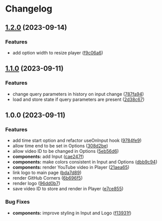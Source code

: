 # Changelog

## [1.2.0](https://github.com/remarkablemark/youtube-loop/compare/v1.1.0...v1.2.0) (2023-09-14)


### Features

* add option width to resize player ([f9c06a6](https://github.com/remarkablemark/youtube-loop/commit/f9c06a6444808c3064891f7ab682a0e45d2b2481))

## [1.1.0](https://github.com/remarkablemark/youtube-loop/compare/v1.0.0...v1.1.0) (2023-09-11)


### Features

* change query parameters in history on input change ([787fa94](https://github.com/remarkablemark/youtube-loop/commit/787fa94cb775f1c424214f2da11cf6c36fcc0845))
* load and store state if query parameters are present ([2d38c67](https://github.com/remarkablemark/youtube-loop/commit/2d38c673164cf2b0fa13aaa90ce2262619d5dc8a))

## 1.0.0 (2023-09-11)


### Features

* add time start option and refactor useOnInput hook ([9784fe9](https://github.com/remarkablemark/youtube-loop/commit/9784fe995b2a02701abd130701197b91739f8966))
* allow time end to be set in Options ([308d2be](https://github.com/remarkablemark/youtube-loop/commit/308d2be05f0ca699de525315ee865878d04f0527))
* allow video ID to be changed in Options ([5eb56d6](https://github.com/remarkablemark/youtube-loop/commit/5eb56d6595f3511f763606422913f70319b903e1))
* **components:** add Input ([cae247f](https://github.com/remarkablemark/youtube-loop/commit/cae247fce75b986ca35529e149b771b20c0d61cc))
* **components:** make colors consistent in Input and Options ([dbb9c94](https://github.com/remarkablemark/youtube-loop/commit/dbb9c943783d898a74393602095bce253e8dd614))
* **components:** render YouTube video in Player ([21aea65](https://github.com/remarkablemark/youtube-loop/commit/21aea6541ecdd28cd7c85c035973dcf4c974f56d))
* link logo to main page ([bda7d89](https://github.com/remarkablemark/youtube-loop/commit/bda7d890379fc51e1e373ff4b80dc23b4eb17342))
* render GitHub Corners ([6b696f5](https://github.com/remarkablemark/youtube-loop/commit/6b696f54fc09bc52471db5e12b89864a182d041d))
* render logo ([96dd0b7](https://github.com/remarkablemark/youtube-loop/commit/96dd0b76d87bf4134f8e973335ce4142da08f0ca))
* save video ID to store and render in Player ([e7ce855](https://github.com/remarkablemark/youtube-loop/commit/e7ce85545e62e9924c58e318caa7d42f9fcea989))


### Bug Fixes

* **components:** improve styling in Input and Logo ([f13931f](https://github.com/remarkablemark/youtube-loop/commit/f13931f3af0316d783c05eb09117034ce3f4ac3d))
